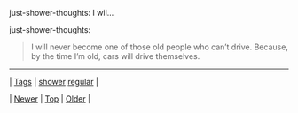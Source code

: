 <!--
title: just-shower-thoughts
date: 2020-06-28T15:27:00.114Z
tags: shower, regular
-->


just-shower-thoughts: I wil...

<p>just-shower-thoughts:</p>

<blockquote><p>I will never become one of those old people who can’t drive. Because, by the time I’m old, cars will drive themselves.</p></blockquote>

<!--BOTTOM-POST-NAVIGATION-->
---

| [Tags](tags.md) | [shower](tag-shower.md) [regular](tag-regular.md) |

| [Newer](143591089939.md) | [Top](index.md) | [Older](143649240154.md) |